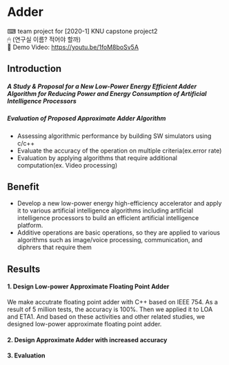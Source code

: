 # Adder
⌨ team project for [2020-1] KNU capstone project2<br>
🖱 (연구실 이름? 적어야 할까)<br>
🎥 Demo Video: https://youtu.be/1foM8boSv5A

## Introduction
##### A Study & Proposal for a New Low-Power Energy Efficient Adder Algorithm for Reducing Power and Energy Consumption of Artificial Intelligence Processors
##### Evaluation of Proposed Approximate Adder Algorithm
- Assessing algorithmic performance by building SW simulators using c/c++
- Evaluate the accuracy of the operation on multiple criteria(ex.error rate)
- Evaluation by applying algorithms that require additional computation(ex. Video processing)

## Benefit
- Develop a new low-power energy high-efficiency accelerator and apply it to various artificial intelligence algorithms including artificial intelligence processors to build an efficient artificial intelligence platform.
- Additive operations are basic operations, so they are applied to various algorithms such as image/voice processing, communication, and diphrers that require them

## Results
#### 1. Design Low-power Approximate Floating Point Adder
We make accutrate floating point adder with C++ based on IEEE 754. As a result of 5 million tests, the accuracy is 100%.
Then we applied it to LOA and ETA1. And based on these activities and other related studies, we designed low-power approximate floating point adder.

#### 2. Design Approximate Adder with increased accuracy
#### 3. Evaluation
